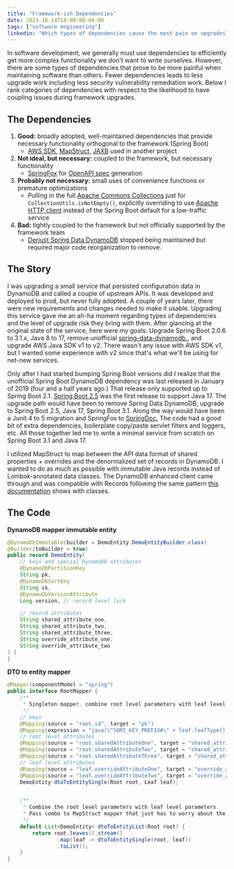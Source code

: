 ```yaml
---
title: "Framework-ish Dependencies"
date: 2023-10-14T18:00:00-04:00
tags: ["software engineering"]
linkedin: "Which types of dependencies cause the most pain on upgrades?"
---
```


In software development, we generally must use dependencies to efficiently get more complex functionality we don't want to write ourselves. However, there are some types of dependencies that prove to be more painful when maintaining software than others. Fewer dependencies leads to less upgrade work including less security vulnerability remediation work. Below I rank categories of dependencies with respect to the likelihood to have coupling issues during framework upgrades.

## The Dependencies

1. **Good:** broadly adopted, well-maintained dependencies that provide necessary functionality orthogonal to the framework (Spring Boot)
   - [AWS SDK](https://docs.aws.amazon.com/sdk-for-java/latest/developer-guide/home.html), [MapStruct](https://mapstruct.org/), [JAXB](https://javaee.github.io/jaxb-v2/) used in another project
2. **Not ideal, but necessary:** coupled to the framework, but necessary functionality
   - [SpringFox](https://springfox.github.io/springfox/) for [OpenAPI spec](https://swagger.io/specification/) generation
3. **Probably not necessary:** small uses of convenience functions or premature optimizations
   - Pulling in the full [Apache Commons Collections](https://commons.apache.org/proper/commons-collections/) just for `CollectionUtils.isNotEmpty()`, explicitly overriding to use [Apache HTTP client](https://hc.apache.org/index.html) instead of the Spring Boot default for a low-traffic service
4. **Bad:** tightly coupled to the framework but not officially supported by the framework team
   - [Derjust Spring Data DynamoDB](https://github.com/derjust/spring-data-dynamodb) stopped being maintained but required major code reorganization to remove.

## The Story

I was upgrading a small service that persisted configuration data in DynamoDB and called a couple of upstream APIs. It was developed and deployed to prod, but never fully adopted. A couple of years later, there were new requirements and changes needed to make it usable. Upgrading this service gave me an ah-ha moment regarding types of dependencies and the level of upgrade risk they bring with them. After glancing at the original state of the service, here were my goals: Upgrade Spring Boot 2.0.6 to 3.1.x, Java 8 to 17, remove unofficial [spring-data-dynamodb.](https://github.com/derjust/spring-data-dynamodb), and upgrade AWS Java SDK v1 to v2. There wasn't any issue with AWS SDK v1, but I wanted some experience with v2 since that's what we'll be using for net-new services.

Only after I had started bumping Spring Boot versions did I realize that the unofficial Spring Boot DynamoDB dependency was last released in January of 2019 (four and a half years ago.) That release only supported up to Spring Boot 2.1. [Spring Boot 2.5](https://docs.spring.io/spring-boot/docs/2.5.x/reference/html/getting-started.html#getting-started.system-requirements) was the first release to support Java 17. The upgrade path would have been to remove Spring Data DynamoDB, upgrade to Spring Boot 2.5, Java 17, Spring Boot 3.1. Along the way would have been a Junit 4 to 5 migration and SpringFox to [SpringDoc.](https://springdoc.org/) The code had a good bit of extra dependencies, boilerplate copy/paste servlet filters and loggers, etc. All those together led me to write a minimal service from scratch on Spring Boot 3.1 and Java 17.

I utilized MapStruct to map between the API data format of shared properties + overrides and the denormalized set of records in DynamoDB. I wanted to do as much as possible with immutable Java records instead of Lombok-annotated data classes. The DynamoDB enhanced client came through and was compatible with Records following the same pattern [this documentation](https://docs.aws.amazon.com/sdk-for-java/latest/developer-guide/ddb-en-client-use-immut.html) shows with classes.

## The Code

**DynamoDB mapper immutable entity**

```java
@DynamoDbImmutable(builder = DemoEntity.DemoEntityBuilder.class)
@Builder(toBuilder = true)
public record DemoEntity(
    // keys and special DynamoDB attributes
    @DynamoDbPartitionKey
    String pk,
    @DynamoDbSortKey
    String sk,
    @DynamoDbVersionAttribute
    Long version, // record level lock

    // record attributes
    String shared_attribute_one,
    String shared_attribute_two,
    String shared_attribute_three,
    String override_attribute_one,
    String override_attribute_two
) {
}
```

**DTO to entity mapper**

```java
@Mapper(componentModel = "spring")
public interface RootMapper {
    /**
     * Singleton mapper, combine root level parameters with leaf level parameters.
     */
    // keys
    @Mapping(source = "root.id", target = "pk")
    @Mapping(expression = "java(\"SORT_KEY_PREFIX#\" + leaf.leafType())", target = "sk")
    // root level attributes
    @Mapping(source = "root.sharedAttributeOne", target = "shared_attribute_one")
    @Mapping(source = "root.sharedAttributeTwo", target = "shared_attribute_two")
    @Mapping(source = "root.sharedAttributeThree", target = "shared_attribute_three")
    // leaf level attributes
    @Mapping(source = "leaf.overrideAttributeOne", target = "override_attribute_one")
    @Mapping(source = "leaf.overrideAttributeTwo", target = "override_attribute_two")
    DemoEntity dtoToEntitySingle(Root root, Leaf leaf);


    /**
     * Combine the root level parameters with leaf level parameters.
     * Pass combo to MapStruct mapper that just has to worry about the singleton case.
     */
    default List<DemoEntity> dtoToEntityList(Root root) {
        return root.leaves().stream()
                .map(leaf -> dtoToEntitySingle(root, leaf))
                .toList();
    }
}
```

